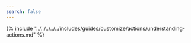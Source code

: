 ```yaml
---
search: false
---
```


{% include "../../../../../includes/guides/customize/actions/understanding-actions.md" %}
